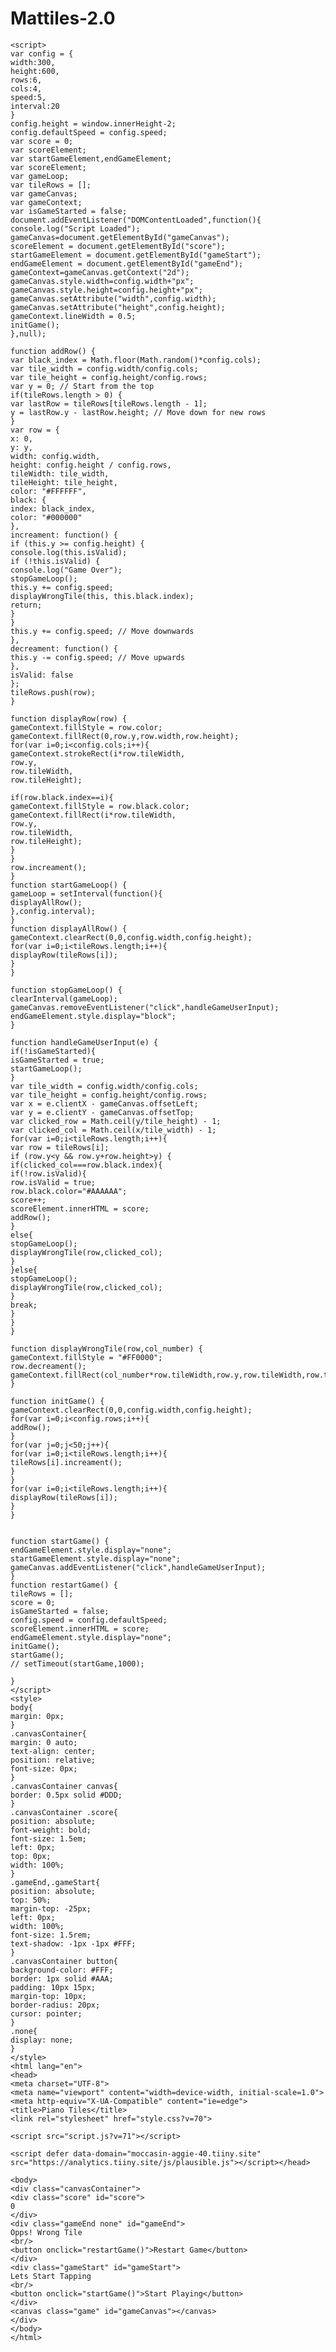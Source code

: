 # Mattiles-2.0
  <!DOCTYPE html>
	<script>
	var config = {
	width:300,
	height:600,
	rows:6,
	cols:4,
	speed:5,
	interval:20
	}
	config.height = window.innerHeight-2;
	config.defaultSpeed = config.speed;
	var score = 0;
	var scoreElement;
	var startGameElement,endGameElement;
	var scoreElement;
	var gameLoop;
	var tileRows = [];
	var gameCanvas;
	var gameContext;
	var isGameStarted = false;
	document.addEventListener("DOMContentLoaded",function(){
	console.log("Script Loaded");
	gameCanvas=document.getElementById("gameCanvas");
	scoreElement = document.getElementById("score");
	startGameElement = document.getElementById("gameStart");
	endGameElement = document.getElementById("gameEnd");
	gameContext=gameCanvas.getContext("2d");
	gameCanvas.style.width=config.width+"px";
	gameCanvas.style.height=config.height+"px";
	gameCanvas.setAttribute("width",config.width);
	gameCanvas.setAttribute("height",config.height);
	gameContext.lineWidth = 0.5;
	initGame();
	},null);
	
	function addRow() {
	var black_index = Math.floor(Math.random()*config.cols);
	var tile_width = config.width/config.cols;
	var tile_height = config.height/config.rows;
	var y = 0; // Start from the top
	if(tileRows.length > 0) {
	var lastRow = tileRows[tileRows.length - 1];
	y = lastRow.y - lastRow.height; // Move down for new rows
	}
	var row = {
	x: 0,
	y: y,
	width: config.width,
	height: config.height / config.rows,
	tileWidth: tile_width,
	tileHeight: tile_height,
	color: "#FFFFFF",
	black: {
	index: black_index,
	color: "#000000"
	},
	increament: function() {
	if (this.y >= config.height) {
	console.log(this.isValid);
	if (!this.isValid) {
	console.log("Game Over");
	stopGameLoop();
	this.y += config.speed;
	displayWrongTile(this, this.black.index);
	return;
	}
	}
	this.y += config.speed; // Move downwards
	},
	decreament: function() {
	this.y -= config.speed; // Move upwards
	},
	isValid: false
	};
	tileRows.push(row);
	}
	
	function displayRow(row) {
	gameContext.fillStyle = row.color;
	gameContext.fillRect(0,row.y,row.width,row.height);
	for(var i=0;i<config.cols;i++){
	gameContext.strokeRect(i*row.tileWidth,
	row.y,
	row.tileWidth,
	row.tileHeight);
	
	if(row.black.index==i){
	gameContext.fillStyle = row.black.color;
	gameContext.fillRect(i*row.tileWidth,
	row.y,
	row.tileWidth,
	row.tileHeight);
	}
	}
	row.increament();
	}
	function startGameLoop() {
	gameLoop = setInterval(function(){
	displayAllRow();
	},config.interval);
	}
	function displayAllRow() {
	gameContext.clearRect(0,0,config.width,config.height);
	for(var i=0;i<tileRows.length;i++){
	displayRow(tileRows[i]);
	}
	}
	
	function stopGameLoop() {
	clearInterval(gameLoop);
	gameCanvas.removeEventListener("click",handleGameUserInput);
	endGameElement.style.display="block";
	}
	
	function handleGameUserInput(e) {
	if(!isGameStarted){
	isGameStarted = true;
	startGameLoop();
	}
	var tile_width = config.width/config.cols;
	var tile_height = config.height/config.rows;
	var x = e.clientX - gameCanvas.offsetLeft;
	var y = e.clientY - gameCanvas.offsetTop;
	var clicked_row = Math.ceil(y/tile_height) - 1;
	var clicked_col = Math.ceil(x/tile_width) - 1;
	for(var i=0;i<tileRows.length;i++){
	var row = tileRows[i];
	if (row.y<y && row.y+row.height>y) {
	if(clicked_col===row.black.index){
	if(!row.isValid){
	row.isValid = true;
	row.black.color="#AAAAAA";
	score++;
	scoreElement.innerHTML = score;
	addRow();
	}
	else{
	stopGameLoop();
	displayWrongTile(row,clicked_col);
	}
	}else{
	stopGameLoop();
	displayWrongTile(row,clicked_col);
	}
	break;
	}
	}
	}
	
	function displayWrongTile(row,col_number) {
	gameContext.fillStyle = "#FF0000";
	row.decreament();
	gameContext.fillRect(col_number*row.tileWidth,row.y,row.tileWidth,row.tileHeight);
	}
	
	function initGame() {
	gameContext.clearRect(0,0,config.width,config.height);
	for(var i=0;i<config.rows;i++){
	addRow();
	}
	for(var j=0;j<50;j++){
	for(var i=0;i<tileRows.length;i++){
	tileRows[i].increament();
	}
	}
	for(var i=0;i<tileRows.length;i++){
	displayRow(tileRows[i]);
	}
	}
	
	
	function startGame() {
	endGameElement.style.display="none";
	startGameElement.style.display="none";
	gameCanvas.addEventListener("click",handleGameUserInput);
	}
	function restartGame() {
	tileRows = [];
	score = 0;
	isGameStarted = false;
	config.speed = config.defaultSpeed;
	scoreElement.innerHTML = score;
	endGameElement.style.display="none";
	initGame();
	startGame();
	// setTimeout(startGame,1000);
	
	}
	</script>
	<style>
	body{
	margin: 0px;
	}
	.canvasContainer{
	margin: 0 auto;
	text-align: center;
	position: relative;
	font-size: 0px;
	}
	.canvasContainer canvas{
	border: 0.5px solid #DDD;
	}
	.canvasContainer .score{
	position: absolute;
	font-weight: bold;
	font-size: 1.5em;
	left: 0px;
	top: 0px;
	width: 100%;
	}
	.gameEnd,.gameStart{
	position: absolute;
	top: 50%;
	margin-top: -25px;
	left: 0px;
	width: 100%;
	font-size: 1.5rem;
	text-shadow: -1px -1px #FFF;
	}
	.canvasContainer button{
	background-color: #FFF;
	border: 1px solid #AAA;
	padding: 10px 15px;
	margin-top: 10px;
	border-radius: 20px;
	cursor: pointer;
	}
	.none{
	display: none;
	}
	</style>
	<html lang="en">
	<head>
	<meta charset="UTF-8">
	<meta name="viewport" content="width=device-width, initial-scale=1.0">
	<meta http-equiv="X-UA-Compatible" content="ie=edge">
	<title>Piano Tiles</title>
	<link rel="stylesheet" href="style.css?v=70">

	<script src="script.js?v=71"></script>

	<script defer data-domain="moccasin-aggie-40.tiiny.site" src="https://analytics.tiiny.site/js/plausible.js"></script></head>

	<body>
	<div class="canvasContainer">
	<div class="score" id="score">
	0
	</div>
	<div class="gameEnd none" id="gameEnd">
	Opps! Wrong Tile
	<br/>
	<button onclick="restartGame()">Restart Game</button>
	</div>
	<div class="gameStart" id="gameStart">
	Lets Start Tapping
	<br/>
	<button onclick="startGame()">Start Playing</button>
	</div>
	<canvas class="game" id="gameCanvas"></canvas>
	</div>
	</body>
	</html>
